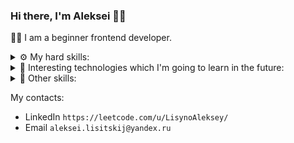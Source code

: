 ### Hi there, I'm Aleksei 👋🏻

👨‍💻 I am a beginner frontend developer.<br/>

<details>
  <summary>
     ⚙️ My hard skills:
  </summary>
  <br/>
  <div>
    <img src="https://img.shields.io/badge/HTML-F16529?style=for-the-badge&logo=html5&logoColor=white" />
    <img src="https://img.shields.io/badge/CSS-1572B6?style=for-the-badge&logo=css3&logoColor=white" />
    <img src="https://img.shields.io/badge/Sass-c06191?style=for-the-badge&logo=sass&logoColor=white" />  
    <img src="https://img.shields.io/badge/Less-284a7e?style=for-the-badge&logo=less&logoColor=white" />  
    <img src="https://img.shields.io/badge/Css%20Modules-white?style=for-the-badge&logo=cssmodules&logoColor=black" />  
    <img src="https://img.shields.io/badge/Styled%20Components-DB7093?style=for-the-badge&logo=styledcomponents&logoColor=white" />  
    <img src="https://img.shields.io/badge/JavaScript-F7DF1E?style=for-the-badge&logo=javascript&logoColor=black" />
    <!-- <img src="https://img.shields.io/badge/TypeScript-007ACC?style=for-the-badge&logo=typescript&logoColor=white" /> -->
    <img src="https://img.shields.io/badge/React-20232A?style=for-the-badge&logo=react&logoColor=61DAFB" />
    <!-- <img src="https://img.shields.io/badge/React%20Query-002a47?style=for-the-badge&logo=reactquery&logoColor=f13e50" /> -->
    <img src="https://img.shields.io/badge/Redux-7248b5?style=for-the-badge&logo=redux&logoColor=white" />
    <img src="https://img.shields.io/badge/Formik-FF5733?style=for-the-badge&logo=formik&logoColor=white" />
    <!-- <img src="https://img.shields.io/badge/Redux%20Toolkit-7248b5?style=for-the-badge&logo=redux&logoColor=white" /> -->
    <!-- <img src="https://img.shields.io/badge/Redux%20Saga-gray?style=for-the-badge&logo=reduxsaga&logoColor=7ecc61" />
    <img src="https://img.shields.io/badge/Next.js-white?style=for-the-badge&logo=nextdotjs&logoColor=black" />
    <img src="https://img.shields.io/badge/Reselect-gray?style=for-the-badge" /> -->
    <!-- <img src="https://img.shields.io/badge/MobX-d45819?style=for-the-badge&logo=mobx&logoColor=white" /> -->
    <!-- <img src="https://img.shields.io/badge/GraphQL-d40490?style=for-the-badge&logo=graphql&logoColor=white" />
    <img src="https://img.shields.io/badge/Lodash-328bf1?style=for-the-badge&logo=lodash&logoColor=white" />
    <img src="https://img.shields.io/badge/Immutable.JS-2d3d50?style=for-the-badge" />
    <img src="https://img.shields.io/badge/ANTD-ec4152?style=for-the-badge&logo=antdesign&logoColor=white" /> -->
    <!-- <img src="https://img.shields.io/badge/i18next-048e81?style=for-the-badge&logo=i18next&logoColor=white" />  -->
    <br/>
    <br/>
    <!-- <img src="https://img.shields.io/badge/Node.js-43853D?style=for-the-badge&logo=node.js&logoColor=white" />
    <img src="https://img.shields.io/badge/Express.js-gray?style=for-the-badge&logo=express&logoColor=88bc3c" />
    <img src="https://img.shields.io/badge/Prisma-white?style=for-the-badge&logo=prisma&logoColor=0c3047" />
    <img src="https://img.shields.io/badge/Nodemon-70c546?style=for-the-badge&logo=nodemon&logoColor=4b493c" /> -->
    <br/>
    <br/>
    <!-- <img src="https://img.shields.io/badge/Docker-218ee0?style=for-the-badge&logo=docker&logoColor=white" />
    <img src="https://img.shields.io/badge/Lerna-white?style=for-the-badge&logo=lerna&logoColor=black" /> -->
    <img src="https://img.shields.io/badge/ESlint-462fb9?style=for-the-badge&logo=eslint&logoColor=white" /> 
    <!-- <img src="https://img.shields.io/badge/Jest-913e56?style=for-the-badge&logo=jest&logoColor=white" />
    <img src="https://img.shields.io/badge/Storybook-f1447e?style=for-the-badge&logo=storybook&logoColor=white" /> -->
    <img src="https://img.shields.io/badge/Gulp-dc4a4d?style=for-the-badge&logo=gulp&logoColor=white" />
    <img src="https://img.shields.io/badge/Webpack-1a72b6?style=for-the-badge&logo=webpack&logoColor=white" />
    <img src="https://img.shields.io/badge/Vite-white?style=for-the-badge&logo=vite&logoColor=f2ce30" />
    <!-- <img src="https://img.shields.io/badge/SSR-white?style=for-the-badge" /> -->
  </div>
</details>

<details>
  <summary>
     🔮 Interesting technologies which I'm going to learn in the future: 
  </summary>
  <br/>
  <div>
  <img src="https://img.shields.io/badge/TypeScript-007ACC?style=for-the-badge&logo=typescript&logoColor=white" /> 
    <!-- <img src="https://img.shields.io/badge/Runtypes-white?style=for-the-badge&logoColor=black" />
    <img src="https://img.shields.io/badge/XState-white?style=for-the-badge&logo=xstate&logoColor=black" />
    <img src="https://img.shields.io/badge/Nest.js-white?style=for-the-badge&logo=nestjs&logoColor=d5214b" />
    <img src="https://img.shields.io/badge/PostgreSQL-2f5c8b?style=for-the-badge&logo=postgresql&logoColor=white" />
    <img src="https://img.shields.io/badge/MongoDB-021c29?style=for-the-badge&logo=mongodb&logoColor=00e25f" />
    <img src="https://img.shields.io/badge/SQLite-033953?style=for-the-badge&logo=sqlite&logoColor=7cc1e1" />
    <img src="https://img.shields.io/badge/Elasticsearch-white?style=for-the-badge&logo=elasticsearch&logoColor=black" /> -->
  </div>
</details>

<details>
 <summary>
     📙 Other skills:
  </summary>
  <br/>
  <div>
    <img src="https://img.shields.io/badge/Photoshop-011c33?style=for-the-badge&logo=adobephotoshop&logoColor=2fa0f2" />
    <!-- <img src="https://img.shields.io/badge/Premiere-00005b?style=for-the-badge&logo=adobepremierepro&logoColor=2fa0f2" />
    <img src="https://img.shields.io/badge/Audition-00005b?style=for-the-badge&logo=adobeaudition&logoColor=2fa0f2" />
    <img src="https://img.shields.io/badge/Final%20Cut-1c1c1c?style=for-the-badge" /> -->
    <img src="https://img.shields.io/badge/Figma-1c1c1c?style=for-the-badge&logo=figma&logoColor=white" />
    <!-- <img src="https://img.shields.io/badge/Jira-247cf2?style=for-the-badge&logo=jira&logoColor=white" /> -->
    <img src="https://img.shields.io/badge/Git-e44c31?style=for-the-badge&logo=git&logoColor=white" />
    <!-- <a href="https://github.com/R1ON/patterns" target="_blank">
      <img src="https://img.shields.io/badge/Design%20Patterns-1c1c1c?style=for-the-badge" />
    </a> -->
    <br/>
    <b>English level: elementary</b>
  </div>
</details>

My contacts:

- LinkedIn `https://leetcode.com/u/LisynoAleksey/`
- Email `aleksei.lisitskij@yandex.ru`
